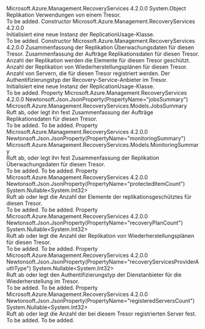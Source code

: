<Type Name="ReplicationUsage" FullName="Microsoft.Azure.Management.RecoveryServices.Models.ReplicationUsage">
  <TypeSignature Language="C#" Value="public class ReplicationUsage" />
  <TypeSignature Language="ILAsm" Value=".class public auto ansi beforefieldinit ReplicationUsage extends System.Object" />
  <TypeSignature Language="DocId" Value="T:Microsoft.Azure.Management.RecoveryServices.Models.ReplicationUsage" />
  <TypeSignature Language="VB.NET" Value="Public Class ReplicationUsage" />
  <TypeSignature Language="F#" Value="type ReplicationUsage = class" />
  <AssemblyInfo>
    <AssemblyName>Microsoft.Azure.Management.RecoveryServices</AssemblyName>
    <AssemblyVersion>4.2.0.0</AssemblyVersion>
  </AssemblyInfo>
  <Base>
    <BaseTypeName>System.Object</BaseTypeName>
  </Base>
  <Interfaces />
  <Docs>
    <summary>
            Replikation Verwendungen von einem Tresor.
            </summary>
    <remarks>To be added.</remarks>
  </Docs>
  <Members>
    <Member MemberName=".ctor">
      <MemberSignature Language="C#" Value="public ReplicationUsage ();" />
      <MemberSignature Language="ILAsm" Value=".method public hidebysig specialname rtspecialname instance void .ctor() cil managed" />
      <MemberSignature Language="DocId" Value="M:Microsoft.Azure.Management.RecoveryServices.Models.ReplicationUsage.#ctor" />
      <MemberSignature Language="VB.NET" Value="Public Sub New ()" />
      <MemberType>Constructor</MemberType>
      <AssemblyInfo>
        <AssemblyName>Microsoft.Azure.Management.RecoveryServices</AssemblyName>
        <AssemblyVersion>4.2.0.0</AssemblyVersion>
      </AssemblyInfo>
      <Parameters />
      <Docs>
        <summary>
            Initialisiert eine neue Instanz der ReplicationUsage-Klasse.
            </summary>
        <remarks>To be added.</remarks>
      </Docs>
    </Member>
    <Member MemberName=".ctor">
      <MemberSignature Language="C#" Value="public ReplicationUsage (Microsoft.Azure.Management.RecoveryServices.Models.MonitoringSummary monitoringSummary = null, Microsoft.Azure.Management.RecoveryServices.Models.JobsSummary jobsSummary = null, Nullable&lt;int&gt; protectedItemCount = null, Nullable&lt;int&gt; recoveryPlanCount = null, Nullable&lt;int&gt; registeredServersCount = null, Nullable&lt;int&gt; recoveryServicesProviderAuthType = null);" />
      <MemberSignature Language="ILAsm" Value=".method public hidebysig specialname rtspecialname instance void .ctor(class Microsoft.Azure.Management.RecoveryServices.Models.MonitoringSummary monitoringSummary, class Microsoft.Azure.Management.RecoveryServices.Models.JobsSummary jobsSummary, valuetype System.Nullable`1&lt;int32&gt; protectedItemCount, valuetype System.Nullable`1&lt;int32&gt; recoveryPlanCount, valuetype System.Nullable`1&lt;int32&gt; registeredServersCount, valuetype System.Nullable`1&lt;int32&gt; recoveryServicesProviderAuthType) cil managed" />
      <MemberSignature Language="DocId" Value="M:Microsoft.Azure.Management.RecoveryServices.Models.ReplicationUsage.#ctor(Microsoft.Azure.Management.RecoveryServices.Models.MonitoringSummary,Microsoft.Azure.Management.RecoveryServices.Models.JobsSummary,System.Nullable{System.Int32},System.Nullable{System.Int32},System.Nullable{System.Int32},System.Nullable{System.Int32})" />
      <MemberSignature Language="F#" Value="new Microsoft.Azure.Management.RecoveryServices.Models.ReplicationUsage : Microsoft.Azure.Management.RecoveryServices.Models.MonitoringSummary * Microsoft.Azure.Management.RecoveryServices.Models.JobsSummary * Nullable&lt;int&gt; * Nullable&lt;int&gt; * Nullable&lt;int&gt; * Nullable&lt;int&gt; -&gt; Microsoft.Azure.Management.RecoveryServices.Models.ReplicationUsage" Usage="new Microsoft.Azure.Management.RecoveryServices.Models.ReplicationUsage (monitoringSummary, jobsSummary, protectedItemCount, recoveryPlanCount, registeredServersCount, recoveryServicesProviderAuthType)" />
      <MemberType>Constructor</MemberType>
      <AssemblyInfo>
        <AssemblyName>Microsoft.Azure.Management.RecoveryServices</AssemblyName>
        <AssemblyVersion>4.2.0.0</AssemblyVersion>
      </AssemblyInfo>
      <Parameters>
        <Parameter Name="monitoringSummary" Type="Microsoft.Azure.Management.RecoveryServices.Models.MonitoringSummary" />
        <Parameter Name="jobsSummary" Type="Microsoft.Azure.Management.RecoveryServices.Models.JobsSummary" />
        <Parameter Name="protectedItemCount" Type="System.Nullable&lt;System.Int32&gt;" />
        <Parameter Name="recoveryPlanCount" Type="System.Nullable&lt;System.Int32&gt;" />
        <Parameter Name="registeredServersCount" Type="System.Nullable&lt;System.Int32&gt;" />
        <Parameter Name="recoveryServicesProviderAuthType" Type="System.Nullable&lt;System.Int32&gt;" />
      </Parameters>
      <Docs>
        <param name="monitoringSummary">Zusammenfassung der Replikation Überwachungsdaten für diesen Tresor.</param>
        <param name="jobsSummary">Zusammenfassung der Aufträge Replikationsdaten für diesen Tresor.</param>
        <param name="protectedItemCount">Anzahl der Replikation werden die Elemente für diesen Tresor geschützt.</param>
        <param name="recoveryPlanCount">Anzahl der Replikation von Wiederherstellungsplänen für diesen Tresor.</param>
        <param name="registeredServersCount">Anzahl von Servern, die für diesen Tresor registriert werden.</param>
        <param name="recoveryServicesProviderAuthType">Der Authentifizierungstyp der Recovery-Service-Anbieter im Tresor.</param>
        <summary>
            Initialisiert eine neue Instanz der ReplicationUsage-Klasse.
            </summary>
        <remarks>To be added.</remarks>
      </Docs>
    </Member>
    <Member MemberName="JobsSummary">
      <MemberSignature Language="C#" Value="public Microsoft.Azure.Management.RecoveryServices.Models.JobsSummary JobsSummary { get; set; }" />
      <MemberSignature Language="ILAsm" Value=".property instance class Microsoft.Azure.Management.RecoveryServices.Models.JobsSummary JobsSummary" />
      <MemberSignature Language="DocId" Value="P:Microsoft.Azure.Management.RecoveryServices.Models.ReplicationUsage.JobsSummary" />
      <MemberSignature Language="VB.NET" Value="Public Property JobsSummary As JobsSummary" />
      <MemberSignature Language="F#" Value="member this.JobsSummary : Microsoft.Azure.Management.RecoveryServices.Models.JobsSummary with get, set" Usage="Microsoft.Azure.Management.RecoveryServices.Models.ReplicationUsage.JobsSummary" />
      <MemberType>Property</MemberType>
      <AssemblyInfo>
        <AssemblyName>Microsoft.Azure.Management.RecoveryServices</AssemblyName>
        <AssemblyVersion>4.2.0.0</AssemblyVersion>
      </AssemblyInfo>
      <Attributes>
        <Attribute>
          <AttributeName>Newtonsoft.Json.JsonProperty(PropertyName="jobsSummary")</AttributeName>
        </Attribute>
      </Attributes>
      <ReturnValue>
        <ReturnType>Microsoft.Azure.Management.RecoveryServices.Models.JobsSummary</ReturnType>
      </ReturnValue>
      <Docs>
        <summary>
            Ruft ab, oder legt ihn fest Zusammenfassung der Aufträge Replikationsdaten für diesen Tresor.
            </summary>
        <value>To be added.</value>
        <remarks>To be added.</remarks>
      </Docs>
    </Member>
    <Member MemberName="MonitoringSummary">
      <MemberSignature Language="C#" Value="public Microsoft.Azure.Management.RecoveryServices.Models.MonitoringSummary MonitoringSummary { get; set; }" />
      <MemberSignature Language="ILAsm" Value=".property instance class Microsoft.Azure.Management.RecoveryServices.Models.MonitoringSummary MonitoringSummary" />
      <MemberSignature Language="DocId" Value="P:Microsoft.Azure.Management.RecoveryServices.Models.ReplicationUsage.MonitoringSummary" />
      <MemberSignature Language="VB.NET" Value="Public Property MonitoringSummary As MonitoringSummary" />
      <MemberSignature Language="F#" Value="member this.MonitoringSummary : Microsoft.Azure.Management.RecoveryServices.Models.MonitoringSummary with get, set" Usage="Microsoft.Azure.Management.RecoveryServices.Models.ReplicationUsage.MonitoringSummary" />
      <MemberType>Property</MemberType>
      <AssemblyInfo>
        <AssemblyName>Microsoft.Azure.Management.RecoveryServices</AssemblyName>
        <AssemblyVersion>4.2.0.0</AssemblyVersion>
      </AssemblyInfo>
      <Attributes>
        <Attribute>
          <AttributeName>Newtonsoft.Json.JsonProperty(PropertyName="monitoringSummary")</AttributeName>
        </Attribute>
      </Attributes>
      <ReturnValue>
        <ReturnType>Microsoft.Azure.Management.RecoveryServices.Models.MonitoringSummary</ReturnType>
      </ReturnValue>
      <Docs>
        <summary>
            Ruft ab, oder legt ihn fest Zusammenfassung der Replikation Überwachungsdaten für diesen Tresor.
            </summary>
        <value>To be added.</value>
        <remarks>To be added.</remarks>
      </Docs>
    </Member>
    <Member MemberName="ProtectedItemCount">
      <MemberSignature Language="C#" Value="public Nullable&lt;int&gt; ProtectedItemCount { get; set; }" />
      <MemberSignature Language="ILAsm" Value=".property instance valuetype System.Nullable`1&lt;int32&gt; ProtectedItemCount" />
      <MemberSignature Language="DocId" Value="P:Microsoft.Azure.Management.RecoveryServices.Models.ReplicationUsage.ProtectedItemCount" />
      <MemberSignature Language="VB.NET" Value="Public Property ProtectedItemCount As Nullable(Of Integer)" />
      <MemberSignature Language="F#" Value="member this.ProtectedItemCount : Nullable&lt;int&gt; with get, set" Usage="Microsoft.Azure.Management.RecoveryServices.Models.ReplicationUsage.ProtectedItemCount" />
      <MemberType>Property</MemberType>
      <AssemblyInfo>
        <AssemblyName>Microsoft.Azure.Management.RecoveryServices</AssemblyName>
        <AssemblyVersion>4.2.0.0</AssemblyVersion>
      </AssemblyInfo>
      <Attributes>
        <Attribute>
          <AttributeName>Newtonsoft.Json.JsonProperty(PropertyName="protectedItemCount")</AttributeName>
        </Attribute>
      </Attributes>
      <ReturnValue>
        <ReturnType>System.Nullable&lt;System.Int32&gt;</ReturnType>
      </ReturnValue>
      <Docs>
        <summary>
            Ruft ab oder legt die Anzahl der Elemente der replikationsgeschütztes für diesen Tresor.
            </summary>
        <value>To be added.</value>
        <remarks>To be added.</remarks>
      </Docs>
    </Member>
    <Member MemberName="RecoveryPlanCount">
      <MemberSignature Language="C#" Value="public Nullable&lt;int&gt; RecoveryPlanCount { get; set; }" />
      <MemberSignature Language="ILAsm" Value=".property instance valuetype System.Nullable`1&lt;int32&gt; RecoveryPlanCount" />
      <MemberSignature Language="DocId" Value="P:Microsoft.Azure.Management.RecoveryServices.Models.ReplicationUsage.RecoveryPlanCount" />
      <MemberSignature Language="VB.NET" Value="Public Property RecoveryPlanCount As Nullable(Of Integer)" />
      <MemberSignature Language="F#" Value="member this.RecoveryPlanCount : Nullable&lt;int&gt; with get, set" Usage="Microsoft.Azure.Management.RecoveryServices.Models.ReplicationUsage.RecoveryPlanCount" />
      <MemberType>Property</MemberType>
      <AssemblyInfo>
        <AssemblyName>Microsoft.Azure.Management.RecoveryServices</AssemblyName>
        <AssemblyVersion>4.2.0.0</AssemblyVersion>
      </AssemblyInfo>
      <Attributes>
        <Attribute>
          <AttributeName>Newtonsoft.Json.JsonProperty(PropertyName="recoveryPlanCount")</AttributeName>
        </Attribute>
      </Attributes>
      <ReturnValue>
        <ReturnType>System.Nullable&lt;System.Int32&gt;</ReturnType>
      </ReturnValue>
      <Docs>
        <summary>
            Ruft ab oder legt die Anzahl der Replikation von Wiederherstellungsplänen für diesen Tresor.
            </summary>
        <value>To be added.</value>
        <remarks>To be added.</remarks>
      </Docs>
    </Member>
    <Member MemberName="RecoveryServicesProviderAuthType">
      <MemberSignature Language="C#" Value="public Nullable&lt;int&gt; RecoveryServicesProviderAuthType { get; set; }" />
      <MemberSignature Language="ILAsm" Value=".property instance valuetype System.Nullable`1&lt;int32&gt; RecoveryServicesProviderAuthType" />
      <MemberSignature Language="DocId" Value="P:Microsoft.Azure.Management.RecoveryServices.Models.ReplicationUsage.RecoveryServicesProviderAuthType" />
      <MemberSignature Language="VB.NET" Value="Public Property RecoveryServicesProviderAuthType As Nullable(Of Integer)" />
      <MemberSignature Language="F#" Value="member this.RecoveryServicesProviderAuthType : Nullable&lt;int&gt; with get, set" Usage="Microsoft.Azure.Management.RecoveryServices.Models.ReplicationUsage.RecoveryServicesProviderAuthType" />
      <MemberType>Property</MemberType>
      <AssemblyInfo>
        <AssemblyName>Microsoft.Azure.Management.RecoveryServices</AssemblyName>
        <AssemblyVersion>4.2.0.0</AssemblyVersion>
      </AssemblyInfo>
      <Attributes>
        <Attribute>
          <AttributeName>Newtonsoft.Json.JsonProperty(PropertyName="recoveryServicesProviderAuthType")</AttributeName>
        </Attribute>
      </Attributes>
      <ReturnValue>
        <ReturnType>System.Nullable&lt;System.Int32&gt;</ReturnType>
      </ReturnValue>
      <Docs>
        <summary>
            Ruft ab oder legt den Authentifizierungstyp der Dienstanbieter für die Wiederherstellung im Tresor.
            </summary>
        <value>To be added.</value>
        <remarks>To be added.</remarks>
      </Docs>
    </Member>
    <Member MemberName="RegisteredServersCount">
      <MemberSignature Language="C#" Value="public Nullable&lt;int&gt; RegisteredServersCount { get; set; }" />
      <MemberSignature Language="ILAsm" Value=".property instance valuetype System.Nullable`1&lt;int32&gt; RegisteredServersCount" />
      <MemberSignature Language="DocId" Value="P:Microsoft.Azure.Management.RecoveryServices.Models.ReplicationUsage.RegisteredServersCount" />
      <MemberSignature Language="VB.NET" Value="Public Property RegisteredServersCount As Nullable(Of Integer)" />
      <MemberSignature Language="F#" Value="member this.RegisteredServersCount : Nullable&lt;int&gt; with get, set" Usage="Microsoft.Azure.Management.RecoveryServices.Models.ReplicationUsage.RegisteredServersCount" />
      <MemberType>Property</MemberType>
      <AssemblyInfo>
        <AssemblyName>Microsoft.Azure.Management.RecoveryServices</AssemblyName>
        <AssemblyVersion>4.2.0.0</AssemblyVersion>
      </AssemblyInfo>
      <Attributes>
        <Attribute>
          <AttributeName>Newtonsoft.Json.JsonProperty(PropertyName="registeredServersCount")</AttributeName>
        </Attribute>
      </Attributes>
      <ReturnValue>
        <ReturnType>System.Nullable&lt;System.Int32&gt;</ReturnType>
      </ReturnValue>
      <Docs>
        <summary>
            Ruft ab oder legt die Anzahl der bei diesem Tresor registrierten Server fest.
            </summary>
        <value>To be added.</value>
        <remarks>To be added.</remarks>
      </Docs>
    </Member>
  </Members>
</Type>